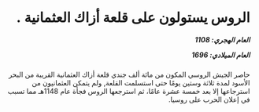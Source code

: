 <h1 dir="rtl">الروس يستولون على قلعة أزاك العثمانية .</h1>

<h5 dir="rtl">العام الهجري:  1108

العام الميلادي: 1696

</h5>

<p dir="rtl">حاصر الجيش الروسي المكون من مائة ألف جندي قلعة أزاك العثمانية القريبة من البحر الأسود لمدة ثلاثة وستين يومًا حتى استسلمت القلعة, ولم يتمكن العثمانيون من استرجاعها إلا بعد خمسة عشرة عامًا، ثم استرجعها الروس فجأة عام 1148هـ مما تسبب في إعلان الحرب على روسيا.</p></br>

